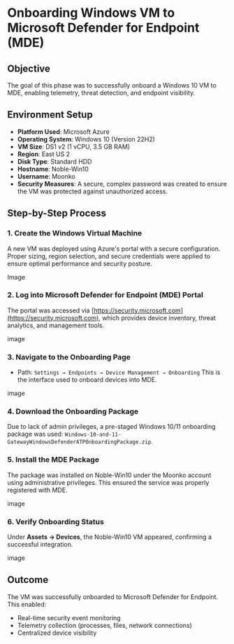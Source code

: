# Onboarding Windows VM to Microsoft Defender for Endpoint (MDE)

## Objective
The goal of this phase was to successfully onboard a Windows 10 VM to MDE, enabling telemetry, threat detection, and endpoint visibility.

## Environment Setup
- **Platform Used**: Microsoft Azure
- **Operating System**: Windows 10 (Version 22H2)
- **VM Size**: DS1 v2 (1 vCPU, 3.5 GB RAM)
- **Region**: East US 2
- **Disk Type**: Standard HDD
- **Hostname**: Noble-Win10
- **Username**: Moonko
- **Security Measures**: A secure, complex password was created to ensure the VM was protected against unauthorized access.

## Step-by-Step Process

### 1. Create the Windows Virtual Machine
A new VM was deployed using Azure's portal with a secure configuration. Proper sizing, region selection, and secure credentials were applied to ensure optimal performance and security posture.

Image

### 2. Log into Microsoft Defender for Endpoint (MDE) Portal
The portal was accessed via [https://security.microsoft.com](https://security.microsoft.com), which provides device inventory, threat analytics, and management tools.

image

### 3. Navigate to the Onboarding Page
- Path: `Settings → Endpoints → Device Management → Onboarding`
This is the interface used to onboard devices into MDE.

image

### 4. Download the Onboarding Package
Due to lack of admin privileges, a pre-staged Windows 10/11 onboarding package was used: `Windows-10-and-11-GatewayWindowsDefenderATPOnboardingPackage.zip`.

### 5. Install the MDE Package
The package was installed on Noble-Win10 under the Moonko account using administrative privileges. This ensured the service was properly registered with MDE.

image

### 6. Verify Onboarding Status
Under **Assets → Devices**, the Noble-Win10 VM appeared, confirming a successful integration.

image

## Outcome
The VM was successfully onboarded to Microsoft Defender for Endpoint. This enabled:
- Real-time security event monitoring
- Telemetry collection (processes, files, network connections)
- Centralized device visibility
